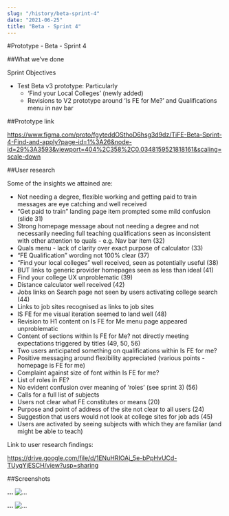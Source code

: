 ```yaml
---
slug: "/history/beta-sprint-4"
date: "2021-06-25"
title: "Beta - Sprint 4"
---
```


#Prototype - Beta - Sprint 4

##What we’ve done

Sprint Objectives

- Test Beta v3 prototype: Particularly 
  - ‘Find your Local Colleges’ (newly added)
  - Revisions to V2 prototype around ‘Is FE for Me?’ and Qualifications menu in nav bar


##Prototype link

https://www.figma.com/proto/fgyteddOSthoD6hsg3d9dz/TiFE-Beta-Sprint-4-Find-and-apply?page-id=1%3A26&node-id=29%3A3593&viewport=404%2C358%2C0.0348159521818161&scaling=scale-down

##User research

Some of the insights we attained are:

- Not needing a degree, flexible working and getting paid to train messages are eye catching and well received
- “Get paid to train” landing page item prompted some mild confusion (slide 31)
- Strong homepage message about not needing a degree and not necessarily needing full teaching qualifications seen as inconsistent with other attention to quals - e.g. Nav bar item (32)
- Quals menu - lack of clarity over exact purpose of calculator (33)
- “FE Qualification” wording not 100% clear (37)
- “Find your local colleges” well received, seen as potentially useful (38)
- BUT links to generic provider homepages seen as less than ideal (41)
- Find your college UX unproblematic (39)
- Distance calculator well received (42)
- Jobs links on Search page not seen by users activating college search (44)
- Links to job sites recognised as links to job sites
- IS FE for me visual iteration seemed to land well (48)
- Revision to H1 content on Is FE for Me menu page appeared unproblematic
- Content of sections within Is FE for Me? not directly meeting expectations triggered by titles (49, 50, 56)
- Two users anticipated something on qualifications within Is FE for me?
- Positive messaging around flexibility appreciated (various points - homepage is FE for me)
- Complaint against size of font within Is FE for me?
- List of roles in FE?
- No evident confusion over meaning of ‘roles’ (see sprint 3) (56)
- Calls for a full list of subjects
- Users not clear what FE constitutes or means (20)
- Purpose and point of address of the site not clear to all users (24)
- Suggestion that users would not look at college sites for job ads (45)
- Users are activated by seeing subjects with which they are familiar (and might be able to teach)


Link to user research findings:

https://drive.google.com/file/d/1ENuHRIOAj_5e-bPpHvUCd-TUyqYjESCH/view?usp=sharing

##Screenshots

**...**
![...](/images/beta-sprint-4/....png)

**...**
![...](/images/beta-sprint-4/....png)
